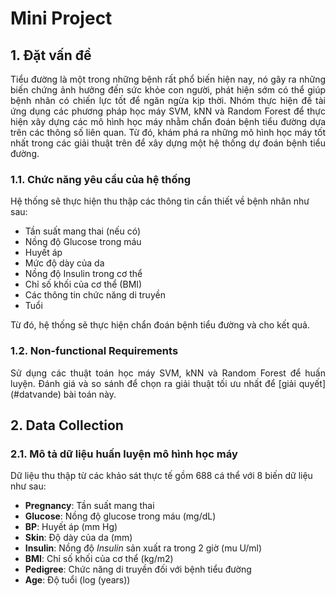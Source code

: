 # Mini Project 

## 1. Đặt vấn đề

<p align="justify">
Tiểu đường là một trong những bệnh rất phổ biến hiện nay, nó gây ra những biến chứng ảnh hưởng đến sức khỏe con người, phát hiện sớm có thể giúp bệnh nhân có chiến lực tốt để ngăn ngừa kịp thời. Nhóm thực hiện đề tài ứng dụng các phương pháp học máy SVM, kNN và Random Forest để thực hiện xây dựng các mô hình học máy nhằm chẩn đoán bệnh tiểu đường dựa trên các thông số liên quan. Từ đó, khám phá ra những mô hình học máy tốt nhất trong các giải thuật trên để xây dựng một hệ thống dự đoán bệnh tiểu đường.
</p>

### 1.1. Chức năng yêu cầu của hệ thống

Hệ thống sẽ thực hiện thu thập các thông tin cần thiết về bệnh nhân như sau:  

- Tần suất mang thai (nếu có)
- Nồng độ Glucose trong máu
- Huyết áp
- Mức độ dày của da
- Nồng độ Insulin trong cơ thể
- Chỉ số khối của cơ thể (BMI)
- Các thông tin chức năng di truyền
- Tuổi

Từ đó, hệ thống sẽ thực hiện chẩn đoán bệnh tiểu đường và cho kết quả.

### 1.2. Non-functional Requirements

<p align="justify">
Sử dụng các thuật toán học máy SVM, kNN và Random Forest để huấn luyện. Đánh giá và so sánh để chọn ra giải thuật tối ưu nhất để [giải quyết](#datvande) bài toán này.
</p>

## 2. Data Collection

### 2.1. Mô tả dữ liệu huấn luyện mô hình học máy

Dữ liệu thu thập từ các khảo sát thực tế gồm 688 cá thể với 8 biến dữ liệu như sau:

- **Pregnancy**: Tần suất mang thai
- **Glucose**: Nồng độ glucose trong máu (mg/dL)
- **BP**: Huyết áp (mm Hg)
- **Skin**: Độ dày của da (mm)
- **Insulin**: Nồng độ *Insulin* sản xuất ra trong 2 giờ (mu U/ml)	
- **BMI**: Chỉ số khối của cơ thể (kg/m2)
- **Pedigree**: Chức năng di truyền đối với bệnh tiểu đường
- **Age**: Độ tuổi (log (years))
